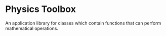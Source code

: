 # Physics Toolbox
An application library for classes which contain functions that can perform mathematical operations. 